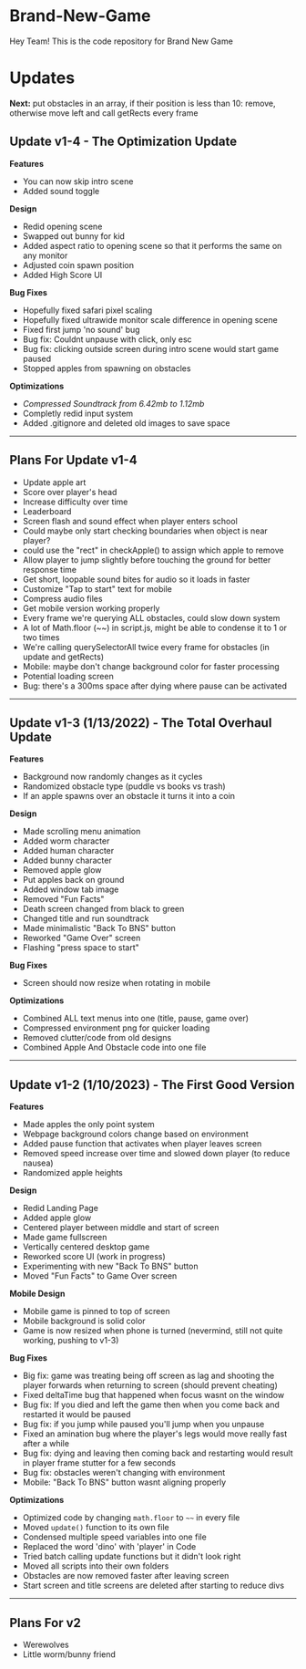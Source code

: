 ﻿# Brand-New-Game
Hey Team! This is the code repository for Brand New Game

# Updates

**Next:** put obstacles in an array, if their position is less than 10: remove, otherwise move left and call getRects every frame

## Update v1-4 - The Optimization Update
**Features**
- You can now skip intro scene
- Added sound toggle

**Design**
- Redid opening scene
- Swapped out bunny for kid
- Added aspect ratio to opening scene so that it performs the same on any monitor
- Adjusted coin spawn position
- Added High Score UI

**Bug Fixes**
- Hopefully fixed safari pixel scaling
- Hopefully fixed ultrawide monitor scale difference in opening scene
- Fixed first jump 'no sound' bug
- Bug fix: Couldnt unpause with click, only esc
- Bug fix: clicking outside screen during intro scene would start game paused
- Stopped apples from spawning on obstacles 

**Optimizations**
- *Compressed Soundtrack from 6.42mb to 1.12mb*
- Completly redid input system
- Added .gitignore and deleted old images to save space

---

## Plans For Update v1-4
- Update apple art
- Score over player's head
- Increase difficulty over time
- Leaderboard
- Screen flash and sound effect when player enters school
- Could maybe only start checking boundaries when object is near player?
- could use the "rect" in checkApple() to assign which apple to remove
- Allow player to jump slightly before touching the ground for better response time
- Get short, loopable sound bites for audio so it loads in faster
- Customize "Tap to start" text for mobile
- Compress audio files
- Get mobile version working properly
- Every frame we're querying ALL obstacles, could slow down system
- A lot of Math.floor (~~) in script.js, might be able to condense it to 1 or two times
- We're calling querySelectorAll twice every frame for obstacles (in update and getRects)
- Mobile: maybe don't change background color for faster processing
- Potential loading screen
- Bug: there's a 300ms space after dying where pause can be activated

---

## Update v1-3 (1/13/2022) - The Total Overhaul Update
**Features**
- Background now randomly changes as it cycles
- Randomized obstacle type (puddle vs books vs trash)
- If an apple spawns over an obstacle it turns it into a coin

**Design**
- Made scrolling menu animation
- Added worm character
- Added human character
- Added bunny character
- Removed apple glow
- Put apples back on ground
- Added window tab image
- Removed "Fun Facts"
- Death screen changed from black to green
- Changed title and run soundtrack
- Made minimalistic "Back To BNS" button
- Reworked "Game Over" screen
- Flashing "press space to start"

**Bug Fixes**
- Screen should now resize when rotating in mobile

**Optimizations**
- Combined ALL text menus into one (title, pause, game over)
- Compressed environment png for quicker loading
- Removed clutter/code from old designs
- Combined Apple And Obstacle code into one file

---

## Update v1-2 (1/10/2023) - The First Good Version
**Features**
- Made apples the only point system
- Webpage background colors change based on environment
- Added pause function that activates when player leaves screen
- Removed speed increase over time and slowed down player (to reduce nausea)
- Randomized apple heights

**Design**
- Redid Landing Page
- Added apple glow
- Centered player between middle and start of screen
- Made game fullscreen
- Vertically centered desktop game
- Reworked score UI (work in progress)
- Experimenting with new "Back To BNS" button
- Moved "Fun Facts" to Game Over screen

**Mobile Design**
- Mobile game is pinned to top of screen
- Mobile background is solid color
- Game is now resized when phone is turned (nevermind, still not quite working, pushing to v1-3)

**Bug Fixes**
- Big fix: game was treating being off screen as lag and shooting the player forwards when returning to screen (should prevent cheating)
- Fixed deltaTime bug that happened when focus wasnt on the window
- Bug fix: If you died and left the game then when you come back and restarted it would be paused
- Bug fix: if you jump while paused you'll jump when you unpause
- Fixed an amination bug where the player's legs would move really fast after a while
- Bug fix: dying and leaving then coming back and restarting would result in player frame stutter for a few seconds
- Bug fix: obstacles weren't changing with environment
- Mobile: "Back To BNS" button wasnt aligning properly

**Optimizations**
- Optimized code by changing `math.floor` to `~~` in every file
- Moved `update()` function to its own file 
- Condensed multiple speed variables into one file
- Replaced the word 'dino' with 'player' in Code
- Tried batch calling update functions but it didn't look right
- Moved all scripts into their own folders
- Obstacles are now removed faster after leaving screen
- Start screen and title screens are deleted after starting to reduce divs

---

## Plans For v2

- Werewolves
- Little worm/bunny friend